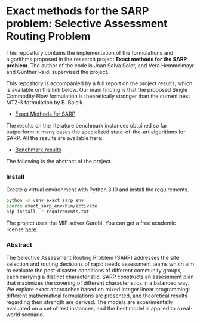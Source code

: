 # Exact methods for the SARP problem: Selective Assessment Routing Problem

This repository contains the implementation of the formulations and algorithms proposed in the research project **Exact methods for the SARP problem**. 
The author of the code is Joan Salvà Soler, and Vera Hemmelmayr and Günther Raidl supervised the project. 

This repository is accompanied by a full report on the project results, which is available on the link below. Our main finding is that the proposed Single Commodity Flow formulation is theoretically stronger than the current best MTZ-3 formulation by B. Balcik.
- [Exact Methods for SARP](https://github.com/jsalvasoler/exact_sarp/blob/master/Theoretical%20Work%20and%20Results/Exact%20Methods%20for%20the%20Selective%20Assessment%20Routing%20Problem.pdf)

The results on the literature benchmark instances obtained so far outperform in many cases the specialized state-of-the-art algorithms for SARP. All the results are available here:
- [Benchmark results](https://github.com/jsalva9/exact_sarp/blob/master/Theoretical%20Work%20and%20Results/all_results.csv)

The following is the abstract of the project.

### Install
Create a virtual environment with Python 3.10 and install the requirements.
```bash
python -m venv exact_sarp_env
source exact_sarp_env/bin/activate
pip install -r requirements.txt
```
The project uses the MIP solver Gurobi. You can get a free academic license [here](https://www.gurobi.com/academia/academic-program-and-licenses/).


### Abstract
The Selective Assessment Routing Problem (SARP) addresses the site selection
and routing decisions of rapid needs assessment teams which aim to evaluate the
post-disaster conditions of different community groups, each carrying a distinct
characteristic. SARP constructs an assessment plan that maximizes the covering
of different characteristics in a balanced way. We explore exact approaches based
on mixed integer linear programming: different mathematical formulations are
presented, and theoretical results regarding their strength are derived. The models are experimentally evaluated on a set of test instances, and the best model is
applied to a real-world scenario.
